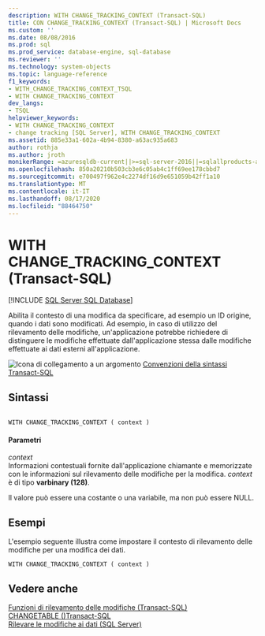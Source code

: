 ```yaml
---
description: WITH CHANGE_TRACKING_CONTEXT (Transact-SQL)
title: CON CHANGE_TRACKING_CONTEXT (Transact-SQL) | Microsoft Docs
ms.custom: ''
ms.date: 08/08/2016
ms.prod: sql
ms.prod_service: database-engine, sql-database
ms.reviewer: ''
ms.technology: system-objects
ms.topic: language-reference
f1_keywords:
- WITH_CHANGE_TRACKING_CONTEXT_TSQL
- WITH CHANGE_TRACKING_CONTEXT
dev_langs:
- TSQL
helpviewer_keywords:
- WITH CHANGE_TRACKING_CONTEXT
- change tracking [SQL Server], WITH CHANGE_TRACKING_CONTEXT
ms.assetid: 885e33a1-602a-4b94-8380-a63ac935a683
author: rothja
ms.author: jroth
monikerRange: =azuresqldb-current||>=sql-server-2016||=sqlallproducts-allversions||>=sql-server-linux-2017||=azuresqldb-mi-current
ms.openlocfilehash: 850a20210b503cb3e6c05ab4c1ff69ee178cbbd7
ms.sourcegitcommit: e700497f962e4c2274df16d9e651059b42ff1a10
ms.translationtype: MT
ms.contentlocale: it-IT
ms.lasthandoff: 08/17/2020
ms.locfileid: "88464750"
---
```

# <a name="with-change_tracking_context-transact-sql"></a>WITH CHANGE_TRACKING_CONTEXT (Transact-SQL)
[!INCLUDE [SQL Server SQL Database](../../includes/applies-to-version/sql-asdb.md)]

  Abilita il contesto di una modifica da specificare, ad esempio un ID origine, quando i dati sono modificati. Ad esempio, in caso di utilizzo del rilevamento delle modifiche, un'applicazione potrebbe richiedere di distinguere le modifiche effettuate dall'applicazione stessa dalle modifiche effettuate ai dati esterni all'applicazione.  

 ![Icona di collegamento a un argomento](../../database-engine/configure-windows/media/topic-link.gif "Icona di collegamento a un argomento") [Convenzioni della sintassi Transact-SQL](../../t-sql/language-elements/transact-sql-syntax-conventions-transact-sql.md)  
  
## <a name="syntax"></a>Sintassi  
  
```  
  
WITH CHANGE_TRACKING_CONTEXT ( context )  
```  
  
#### <a name="parameters"></a>Parametri  
 *context*  
 Informazioni contestuali fornite dall'applicazione chiamante e memorizzate con le informazioni sul rilevamento delle modifiche per la modifica. *context* è di tipo **varbinary (128)**.  
  
 Il valore può essere una costante o una variabile, ma non può essere NULL.  
  
## <a name="examples"></a>Esempi  
 L'esempio seguente illustra come impostare il contesto di rilevamento delle modifiche per una modifica dei dati.  
  
```  
WITH CHANGE_TRACKING_CONTEXT ( context )  
```  
  
## <a name="see-also"></a>Vedere anche  
 [Funzioni di rilevamento delle modifiche &#40;Transact-SQL&#41;](../../relational-databases/system-functions/change-tracking-functions-transact-sql.md)   
 [CHANGETABLE &#40;&#41;Transact-SQL ](../../relational-databases/system-functions/changetable-transact-sql.md)   
 [Rilevare le modifiche ai dati &#40;SQL Server&#41;](../../relational-databases/track-changes/track-data-changes-sql-server.md)  
  
  

